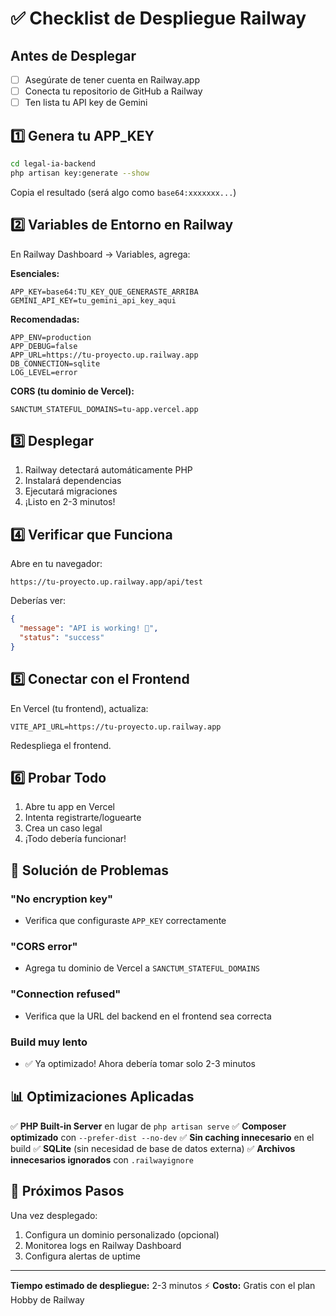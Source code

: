 # ✅ Checklist de Despliegue Railway

## Antes de Desplegar

- [ ] Asegúrate de tener cuenta en Railway.app
- [ ] Conecta tu repositorio de GitHub a Railway
- [ ] Ten lista tu API key de Gemini

## 1️⃣ Genera tu APP_KEY

```bash
cd legal-ia-backend
php artisan key:generate --show
```

Copia el resultado (será algo como `base64:xxxxxxx...`)

## 2️⃣ Variables de Entorno en Railway

En Railway Dashboard → Variables, agrega:

**Esenciales:**
```
APP_KEY=base64:TU_KEY_QUE_GENERASTE_ARRIBA
GEMINI_API_KEY=tu_gemini_api_key_aqui
```

**Recomendadas:**
```
APP_ENV=production
APP_DEBUG=false
APP_URL=https://tu-proyecto.up.railway.app
DB_CONNECTION=sqlite
LOG_LEVEL=error
```

**CORS (tu dominio de Vercel):**
```
SANCTUM_STATEFUL_DOMAINS=tu-app.vercel.app
```

## 3️⃣ Desplegar

1. Railway detectará automáticamente PHP
2. Instalará dependencias
3. Ejecutará migraciones
4. ¡Listo en 2-3 minutos!

## 4️⃣ Verificar que Funciona

Abre en tu navegador:
```
https://tu-proyecto.up.railway.app/api/test
```

Deberías ver:
```json
{
  "message": "API is working! 🚀",
  "status": "success"
}
```

## 5️⃣ Conectar con el Frontend

En Vercel (tu frontend), actualiza:
```
VITE_API_URL=https://tu-proyecto.up.railway.app
```

Redespliega el frontend.

## 6️⃣ Probar Todo

1. Abre tu app en Vercel
2. Intenta registrarte/loguearte
3. Crea un caso legal
4. ¡Todo debería funcionar!

## 🔧 Solución de Problemas

### "No encryption key"
- Verifica que configuraste `APP_KEY` correctamente

### "CORS error"
- Agrega tu dominio de Vercel a `SANCTUM_STATEFUL_DOMAINS`

### "Connection refused"
- Verifica que la URL del backend en el frontend sea correcta

### Build muy lento
- ✅ Ya optimizado! Ahora debería tomar solo 2-3 minutos

## 📊 Optimizaciones Aplicadas

✅ **PHP Built-in Server** en lugar de `php artisan serve`
✅ **Composer optimizado** con `--prefer-dist --no-dev`
✅ **Sin caching innecesario** en el build
✅ **SQLite** (sin necesidad de base de datos externa)
✅ **Archivos innecesarios ignorados** con `.railwayignore`

## 🎯 Próximos Pasos

Una vez desplegado:
1. Configura un dominio personalizado (opcional)
2. Monitorea logs en Railway Dashboard
3. Configura alertas de uptime

---

**Tiempo estimado de despliegue:** 2-3 minutos ⚡
**Costo:** Gratis con el plan Hobby de Railway

